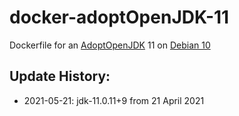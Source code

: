 # docker-adoptOpenJDK-11

Dockerfile for an [AdoptOpenJDK](https://adoptopenjdk.net/archive.html) 11 on
[Debian 10](https://github.com/arthurpicht/docker-debian-10)

## Update History:

* 2021-05-21: jdk-11.0.11+9 from 21 April 2021
